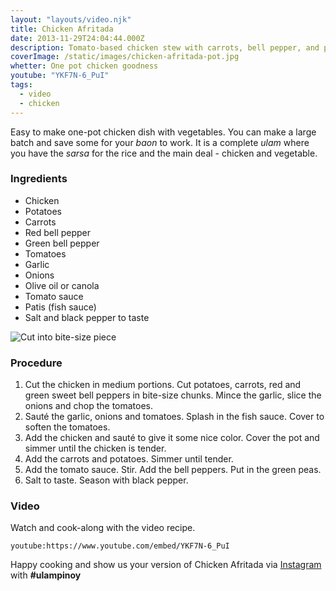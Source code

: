 ```yaml
---
layout: "layouts/video.njk"
title: Chicken Afritada
date: 2013-11-29T24:04:44.000Z
description: Tomato-based chicken stew with carrots, bell pepper, and potatoes.
coverImage: /static/images/chicken-afritada-pot.jpg
whetter: One pot chicken goodness
youtube: "YKF7N-6_PuI"
tags:
  - video
  - chicken
---
```


Easy to make one-pot chicken dish with vegetables. You can make a large batch and save some for your *baon* to work. It is a complete *ulam* where you have the *sarsa* for the rice and the main deal - chicken and vegetable.

### Ingredients

* Chicken
* Potatoes
* Carrots
* Red bell pepper
* Green bell pepper
* Tomatoes
* Garlic
* Onions
* Olive oil or canola
* Tomato sauce
* Patis (fish sauce)
* Salt and black pepper to taste

![Cut into bite-size piece](/images/vegetable-cut-chopping-board.jpg)

### Procedure

1. Cut the chicken in medium portions.
Cut potatoes, carrots, red and green sweet bell peppers in bite-size chunks.
Mince the garlic, slice the onions and chop the tomatoes.
2. Sauté the garlic, onions and tomatoes. Splash in the fish sauce. Cover to soften the tomatoes.
3. Add the chicken and sauté to give it some nice color. Cover the pot and simmer until the chicken is tender.
4. Add the carrots and potatoes. Simmer until tender.
5. Add the tomato sauce. Stir. Add the bell peppers. Put in the green peas.
6. Salt to taste. Season with black pepper.

### Video
Watch and cook-along with the video recipe.

`youtube:https://www.youtube.com/embed/YKF7N-6_PuI`

Happy cooking and show us your version of Chicken Afritada via [Instagram](https://instagram.com/ulampinoy/) with **#ulampinoy**

